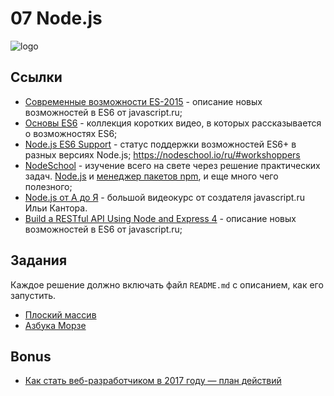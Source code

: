 # 07 Node.js

![logo](https://upload.wikimedia.org/wikipedia/commons/thumb/d/d9/Node.js_logo.svg/590px-Node.js_logo.svg.png)

## Ссылки
- [Современные возможности ES-2015](https://learn.javascript.ru/es-modern) - описание новых возможностей в ES6 от javascript.ru;
- [Основы ES6](https://www.youtube.com/playlist?list=PLqHlAwsJRxAOpWPtj2T6HhSzX-lKmKV2q) - коллекция коротких видео, в которых рассказывается о возможностях ES6;
- [Node.js ES6 Support](http://node.green/) - статус поддержки возможностей ES6+ в разных версиях Node.js;
https://nodeschool.io/ru/#workshoppers
- [NodeSchool](https://nodeschool.io/ru/#workshoppers) - изучение всего на свете через решение практических задач. [Node.js](https://github.com/workshopper/learnyounode) и [менеджер пакетов npm](https://github.com/workshopper/how-to-npm), и еще много чего полезного;
- [Node.js от А до Я](https://www.youtube.com/playlist?list=PLsuEohlthXdkRSxJTkmTstWKHgBHsd3Dx) - большой видеокурс от создателя javascript.ru Ильи Кантора.
- [Build a RESTful API Using Node and Express 4](https://learn.javascript.ru/es-modern) - описание новых возможностей в ES6 от javascript.ru;

## Задания
Каждое решение должно включать файл `README.md` с описанием, как его запустить.
- [Плоский массив](exercises/01/README.md)
- [Азбука Морзе](exercises/02/README.md)

## Bonus
- [Как стать веб-разработчиком в 2017 году — план действий](https://habrahabr.ru/company/netologyru/blog/328426/)
